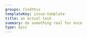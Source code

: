 ```yaml
---
groups: findthis
templateKey: issue-template
title: an actual task
summary: do something real for once
type: Epic
---
```

